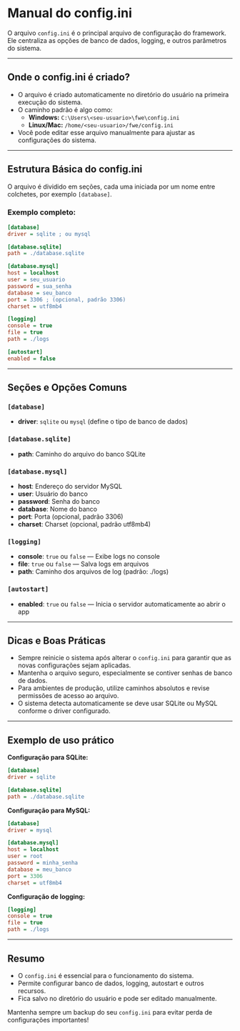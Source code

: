 # Manual do config.ini

O arquivo `config.ini` é o principal arquivo de configuração do framework. Ele centraliza as opções de banco de dados, logging, e outros parâmetros do sistema.

---

## Onde o config.ini é criado?

- O arquivo é criado automaticamente no diretório do usuário na primeira execução do sistema.
- O caminho padrão é algo como:
  - **Windows:** `C:\Users\<seu-usuario>\fwe\config.ini`
  - **Linux/Mac:** `/home/<seu-usuario>/fwe/config.ini`
- Você pode editar esse arquivo manualmente para ajustar as configurações do sistema.

---

## Estrutura Básica do config.ini

O arquivo é dividido em seções, cada uma iniciada por um nome entre colchetes, por exemplo `[database]`.

### Exemplo completo:
```ini
[database]
driver = sqlite ; ou mysql

[database.sqlite]
path = ./database.sqlite

[database.mysql]
host = localhost
user = seu_usuario
password = sua_senha
database = seu_banco
port = 3306 ; (opcional, padrão 3306)
charset = utf8mb4

[logging]
console = true
file = true
path = ./logs

[autostart]
enabled = false
```

---

## Seções e Opções Comuns

### `[database]`
- **driver**: `sqlite` ou `mysql` (define o tipo de banco de dados)

### `[database.sqlite]`
- **path**: Caminho do arquivo do banco SQLite

### `[database.mysql]`
- **host**: Endereço do servidor MySQL
- **user**: Usuário do banco
- **password**: Senha do banco
- **database**: Nome do banco
- **port**: Porta (opcional, padrão 3306)
- **charset**: Charset (opcional, padrão utf8mb4)

### `[logging]`
- **console**: `true` ou `false` — Exibe logs no console
- **file**: `true` ou `false` — Salva logs em arquivos
- **path**: Caminho dos arquivos de log (padrão: ./logs)

### `[autostart]`
- **enabled**: `true` ou `false` — Inicia o servidor automaticamente ao abrir o app

---

## Dicas e Boas Práticas

- Sempre reinicie o sistema após alterar o `config.ini` para garantir que as novas configurações sejam aplicadas.
- Mantenha o arquivo seguro, especialmente se contiver senhas de banco de dados.
- Para ambientes de produção, utilize caminhos absolutos e revise permissões de acesso ao arquivo.
- O sistema detecta automaticamente se deve usar SQLite ou MySQL conforme o driver configurado.

---

## Exemplo de uso prático

**Configuração para SQLite:**
```ini
[database]
driver = sqlite

[database.sqlite]
path = ./database.sqlite
```

**Configuração para MySQL:**
```ini
[database]
driver = mysql

[database.mysql]
host = localhost
user = root
password = minha_senha
database = meu_banco
port = 3306
charset = utf8mb4
```

**Configuração de logging:**
```ini
[logging]
console = true
file = true
path = ./logs
```

---

## Resumo

- O `config.ini` é essencial para o funcionamento do sistema.
- Permite configurar banco de dados, logging, autostart e outros recursos.
- Fica salvo no diretório do usuário e pode ser editado manualmente.

Mantenha sempre um backup do seu `config.ini` para evitar perda de configurações importantes! 